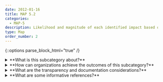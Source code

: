 ```yaml
---
date: 2012-01-16
title: MAP 5.2
categories:
  - MAP-5
description: Likelihood and magnitude of each identified impact based on expected use, past uses of AI systems in similar contexts, public incident reports, stakeholder feedback, or other data are identified and documented.
type: Map
order_number: 2
---
```


{::options parse_block_html="true" /}


<details>
<summary markdown="span">**What is this subcategory about?**</summary>
<br>
The likelihood of AI system impacts identified in Map 5.1 should be evaluated. Potential impacts should be documented and triaged. 

Likelihood estimates may then be assessed and judged for go/no-go decisions about deploying an AI system. If an organization decides to proceed with deploying the system, the likelihood estimate can be used to assign oversight resources appropriate for the  risk level.

</details>

<details>
<summary markdown="span">**How can organizations achieve the outcomes of this subcategory?**</summary>

* Establish assessment scales for measuring AI system impact. Scales may be qualitative, such as red-amber-green (RAG), or may entail simulations or econometric approaches. Document and apply scales uniformly across the organization’s AI portfolio. 
* Apply impact assessments regularly at key stages in the AI lifecycle, connected to system impacts and frequency of system updates. 
* Assess system benefits and negative impacts in relation to trustworthy characteristics.

</details>

<details>
<summary markdown="span">**What are the transparency and documentation considerations?**</summary>
<br>
**Transparency Considerations – Key Questions: MAP 5.2**
- Which population(s) does the AI system impact?
- What assessments has the entity conducted on data security and privacy impacts associated with the AI system?
- Did you ensure that the AI system can be audited by independent third parties?

**AI Transparency Resources: MAP 5.2**
- Datasheets for Datasets
- GAO-21-519SP: AI Accountability Framework for Federal Agencies & Other Entities
- “AI policies and initiatives,” in Artificial Intelligence in Society, OECD, 2019
- Intel.gov: AI Ethics Framework for Intelligence Community  - 2020
- Assessment List for Trustworthy AI (ALTAI) - The High-Level Expert Group on AI - 2019

</details>

<details>
<summary markdown="span">**What are some informative references?**</summary>
<br>
Emilio Gómez-González and Emilia Gómez. 2020. Artificial intelligence in medicine and healthcare. Joint Research Centre (European Commission). Retrieved from [op.europa.eu](https://op.europa.eu/en/publication-detail/-/publication/b4b5db47-94c0-11ea-aac4-01aa75ed71a1/language-en)

Artificial Intelligence Incident Database. 2022. Retrieved from [Incidentdatabase](https://incidentdatabase.ai/?lang=en)
</details>
